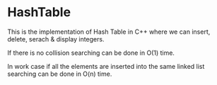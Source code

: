 # HashTable

This is the implementation of Hash Table in C++ where we can insert, delete, serach & display integers. 

If there is no collision searching can be done in O(1) time.

In work case if all the elements are inserted into the same linked list searching can be done in O(n) time.  
